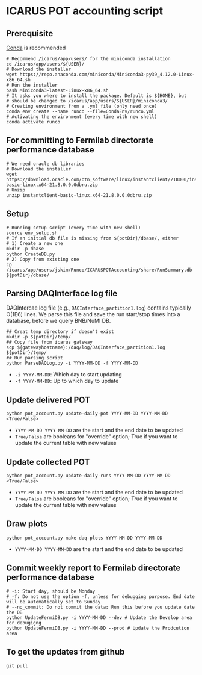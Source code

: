 # ICARUS POT accounting script

## Prerequisite
[Conda](https://docs.conda.io/en/latest/miniconda.html) is recommended
```
# Recommend /icarus/app/users/ for the miniconda installation
cd /icarus/app/users/${USER}/
# Download the installer
wget https://repo.anaconda.com/miniconda/Miniconda3-py39_4.12.0-Linux-x86_64.sh
# Run the installer
bash Miniconda3-latest-Linux-x86_64.sh 
# It asks you where to install the package. Default is ${HOME}, but
# should be changed to /icarus/app/users/${USER}/miniconda3/
# Creating environment from a .yml file (only need once)
conda env create --name runco --file=CondaEnv/runco.yml
# Activating the environment (every time with new shell)
conda activate runco
```

## For committing to Fermilab directorate performance database
```
# We need oracle db libraries
# Download the installer
wget https://download.oracle.com/otn_software/linux/instantclient/218000/instantclient-basic-linux.x64-21.8.0.0.0dbru.zip
# Unzip
unzip instantclient-basic-linux.x64-21.8.0.0.0dbru.zip
```

## Setup
```
# Running setup script (every time with new shell)
source env_setup.sh
# If an initial db file is missing from ${potDir}/dbase/, either
# 1) Create a new one
mkdir -p dbase
python CreateDB.py
# 2) Copy from existing one
cp /icarus/app/users/jskim/Runco/ICARUSPOTAccounting/share/RunSummary.db ${potDir}/dbase/
```

## Parsing DAQInterface log file
DAQIntercae log file (e.g., `DAQInterface_partition1.log`) contains typically O(1E6) lines. We parse this file and save the run start/stop times into a database, before we query BNB/NuMI DB.
```
## Creat temp directory if doesn't exist
mkdir -p ${potDir}/temp/
## Copy file from icarus gateway
scp ${gatewayhostname}:/daq/log/DAQInterface_partition1.log ${potDir}/temp/  
## Run parsing script
python ParseDAQLog.py -i YYYY-MM-DD -f YYYY-MM-DD
```

- ```-i YYYY-MM-DD```: Which day to start updating
- ```-f YYYY-MM-DD```: Up to which day to update

## Update delivered POT

```python pot_account.py update-daily-pot YYYY-MM-DD YYYY-MM-DD <True/False>```

- ```YYYY-MM-DD YYYY-MM-DD``` are the start and the end date to be updated
- ```True/False``` are booleans for "override" option; True if you want to update the current table with new values

## Update collected POT

```python pot_account.py update-daily-runs YYYY-MM-DD YYYY-MM-DD <True/False>```

- ```YYYY-MM-DD YYYY-MM-DD``` are the start and the end date to be updated
- ```True/False``` are booleans for "override" option; True if you want to update the current table with new values

## Draw plots

```python pot_account.py make-daq-plots YYYY-MM-DD YYYY-MM-DD```

- ```YYYY-MM-DD YYYY-MM-DD``` are the start and the end date to be updated

## Commit weekly report to Fermilab directorate performance database

```
# -i: Start day, should be Monday
# -f: Do not use the option -f, unless for debugging purpose. End date will be automatically set to Sunday
# --no_commit: Do not commit the data; Run this before you update date the DB
python UpdateFermiDB.py -i YYYY-MM-DD --dev # Update the Develop area for debugigng
python UpdateFermiDB.py -i YYYY-MM-DD --prod # Update the Prodcution area
```

## To get the updates from github
`git pull`
